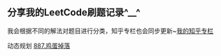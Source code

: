 ## 分享我的LeetCode刷题记录^__^
我会根据不同的解法对题目进行分类，知乎专栏也会同步更新~[我的知乎专栏](https://zhuanlan.zhihu.com/c_1187843464115523584)

动态规划
[887.鸡蛋掉落](https://zhuanlan.zhihu.com/p/115292614)
